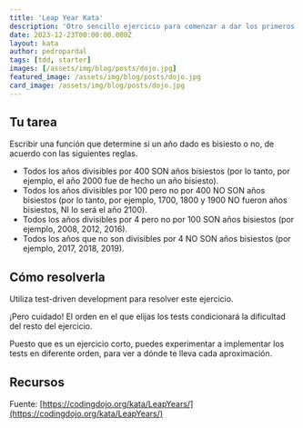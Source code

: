 ```yaml
---
title: 'Leap Year Kata'
description: 'Otro sencillo ejercicio para comenzar a dar los primeros pasos con test-driven development.'
date: 2023-12-23T00:00:00.000Z
layout: kata
author: pedropardal
tags: [tdd, starter]
images: [/assets/img/blog/posts/dojo.jpg]
featured_image: /assets/img/blog/posts/dojo.jpg
card_image: /assets/img/blog/posts/dojo.jpg
---
```


## Tu tarea

Escribir una función que determine si un año dado es bisiesto o no, de acuerdo con las siguientes reglas.

- Todos los años divisibles por 400 SON años bisiestos (por lo tanto, por ejemplo, el año 2000 fue de hecho un año bisiesto).
- Todos los años divisibles por 100 pero no por 400 NO SON años bisiestos (por lo tanto, por ejemplo, 1700, 1800 y 1900 NO fueron años bisiestos, NI lo será el año 2100).
- Todos los años divisibles por 4 pero no por 100 SON años bisiestos (por ejemplo, 2008, 2012, 2016).
- Todos los años que no son divisibles por 4 NO SON años bisiestos (por ejemplo, 2017, 2018, 2019).

## Cómo resolverla

Utiliza test-driven development para resolver este ejercicio.

¡Pero cuidado! El orden en el que elijas los tests condicionará la dificultad del resto del ejercicio.

Puesto que es un ejercicio corto, puedes experimentar a implementar los tests en diferente orden, para ver a dónde te lleva cada aproximación.

## Recursos

Fuente: [https://codingdojo.org/kata/LeapYears/](https://codingdojo.org/kata/LeapYears/)
